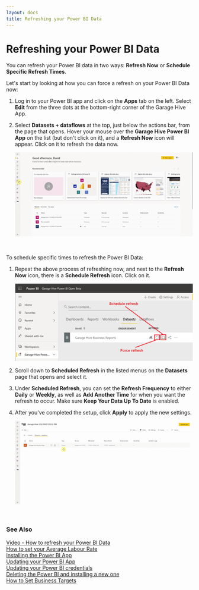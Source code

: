 ```yaml
---
layout: docs
title: Refreshing your Power BI Data
---
```


# Refreshing your Power BI Data
You can refresh your Power BI data in two ways: **Refresh Now** or **Schedule Specific Refresh Times**. 

Let's start by looking at how you can force a refresh on your Power BI Data now:
1. Log in to your Power BI app and click on the **Apps** tab on the left. Select **Edit** from the three dots at the bottom-right corner of the Garage Hive App.
2. Select **Datasets + dataflows** at the top, just below the actions bar, from the page that opens. Hover your mouse over the **Garage Hive Power BI App** on the list (but don't click on it), and a **Refresh Now** icon will appear. Click on it to refresh the data now.

   ![](media/garagehive-powerbi-refresh-data1.gif)

<br>

To schedule specific times to refresh the Power BI Data:
1. Repeat the above process of refreshing now, and next to the **Refresh Now** icon, there is a **Schedule Refresh** icon. Click on it.

   ![](media/powerbi-schedule-refresh.png)

2. Scroll down to **Scheduled Refresh** in the listed menus on the **Datasets** page that opens and select it.
3. Under **Scheduled Refresh**, you can set the **Refresh Frequency** to either **Daily** or **Weekly**, as well as **Add Another Time** for when you want the refresh to occur. Make sure **Keep Your Data Up To Date** is enabled.
4. After you've completed the setup, click **Apply** to apply the new settings.

   ![](media/garagehive-powerbi-refresh-data2.gif)


<br>

### **See Also**
[Video - How to refresh your Power BI Data](https://youtu.be/iB1gOxYTn4k) \
[How to set your Average Labour Rate](garagehive-labour-rate.html) \
[Installing the Power BI App](powerbi-installing-app.html) \
[Updating your Power BI App](powerbi-updating-app.html) \
[Updating your Power BI credentials](powerbi-updating-app.html) \
[Deleting the Power BI and installing a new one](garagehive-delete-old-powerbi-app-and-install-new-one.html) \
[How to Set Business Targets](garagehive-how-to-set-business-targets.html)



